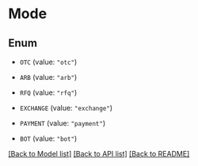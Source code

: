 # Mode

## Enum


* `OTC` (value: `"otc"`)

* `ARB` (value: `"arb"`)

* `RFQ` (value: `"rfq"`)

* `EXCHANGE` (value: `"exchange"`)

* `PAYMENT` (value: `"payment"`)

* `BOT` (value: `"bot"`)


[[Back to Model list]](../README.md#documentation-for-models) [[Back to API list]](../README.md#documentation-for-api-endpoints) [[Back to README]](../README.md)


